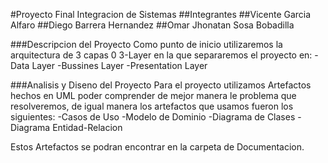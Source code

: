#Proyecto Final Integracion de Sistemas
##Integrantes
##Vicente Garcia Alfaro
##Diego Barrera Hernandez 
##Omar Jhonatan Sosa Bobadilla

###Descripcion del Proyecto 
Como punto de inicio utilizaremos la arquitectura de 3 
capas 0 3-Layer en la que separaremos el proyecto en:
-Data Layer 
-Bussines Layer
-Presentation Layer

###Analisis y Diseno del Proyecto
Para el proyecto utilizamos Artefactos hechos en UML 
poder comprender de mejor manera le problema que 
resolveremos, de igual manera los artefactos que usamos
fueron los siguientes:
-Casos de Uso
-Modelo de Dominio
-Diagrama de Clases
-Diagrama Entidad-Relacion

Estos Artefactos se podran encontrar en la carpeta de Documentacion.

